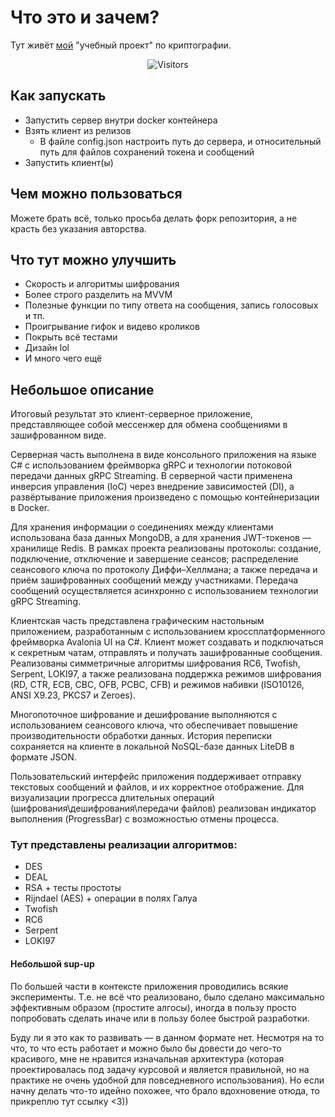 # Что это и зачем?

Тут живёт [мой](https://github.com/yashelter) "учебный проект" по криптографии.

<div align="center">

![Visitors](https://count.getloli.com/@yashelter_crypota1?name=yashelter_crypota&theme=booru-jaypee&padding=8&offset=0&align=top&scale=1&pixelated=1&darkmode=auto)

</div>

## Как запускать
- Запустить сервер внутри docker контейнера
- Взять клиент из релизов
  - В файле config.json настроить путь до сервера, и относительный путь для файлов сохранений токена и сообщений
- Запустить клиент(ы) 

## Чем можно пользоваться
Можете брать всё, только просьба делать форк репозитория, а не красть без указания авторства. 

## Что тут можно улучшить
- Скорость и алгоритмы шифрования
- Более строго разделить на MVVM
- Полезные функции по типу ответа на сообщения, запись голосовых и тп.
- Проигрывание гифок и видево кроликов
- Покрыть всё тестами
- Дизайн lol
- И много чего ещё

## Небольшое описание
Итоговый результат это клиент-серверное приложение, представляющее собой мессенжер для обмена сообщениями в зашифрованном виде.

Серверная часть выполнена в виде консольного приложения на языке C# с использованием фреймворка gRPC и технологии потоковой передачи данных gRPC Streaming. В серверной части применена инверсия управления (IoC) через внедрение зависимостей (DI), а развёртывание приложения произведено с помощью контейнеризации в Docker. 

Для хранения информации о соединениях между клиентами использована база данных MongoDB, а для хранения JWT-токенов — хранилище Redis. В рамках проекта реализованы протоколы: создание, подключение, отключение и завершение сеансов; распределение сеансового ключа по протоколу Диффи–Хеллмана; а также передача и приём зашифрованных сообщений между участниками. Передача сообщений осуществляется асинхронно с использованием технологии gRPC Streaming. 

Клиентская часть представлена графическим настольным приложением, разработанным с использованием кроссплатформенного фреймворка Avalonia UI на C#. Клиент может создавать и подключаться к секретным чатам, отправлять и получать зашифрованные сообщения. Реализованы симметричные алгоритмы шифрования RC6, Twofish, Serpent, LOKI97, а также реализована поддержка режимов шифрования (RD, CTR, ECB, CBC, OFB, PCBC, CFB) и режимов набивки (ISO10126, ANSI X9.23, PKCS7 и Zeroes). 

Многопоточное шифрование и дешифрование выполняются с использованием сеансового ключа, что обеспечивает повышение производительности обработки данных. История переписки сохраняется на клиенте в локальной NoSQL-базе данных LiteDB в формате JSON.

Пользовательский интерфейс приложения поддерживает отправку текстовых сообщений и файлов, и их корректное отображение. Для визуализации прогресса длительных операций (шифрования\дешифрования\передачи файлов) реализован индикатор выполнения (ProgressBar) с возможностью отмены процесса. 


### Тут представлены реализации алгоритмов:
+ DES
+ DEAL
+ RSA + тесты простоты
+ Rijndael (AES) + операции в полях Галуа
+ Twofish
+ RC6
+ Serpent
+ LOKI97


#### Небольшой sup-up
По большей части в контексте приложения проводились всякие эксперименты. Т.е. не всё что реализовано, было сделано максимально эффективным образом (простите алгосы), иногда в пользу просто попробовать сделать иначе или в пользу более быстрой разработки.

Буду ли я это как то развивать — в данном формате нет. Несмотря на то что, то что есть работает и можно было бы довести до чего-то красивого, мне не нравится изначальная архитектура (которая проектировалась под задачу курсовой и является правильной, но на практике не очень удобной для повседневного использования). Но если начну делать что-то идейно похожее, что брало вдохновение отюда, то прикреплю тут ссылку <3))


